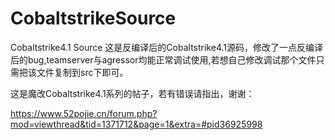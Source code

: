 # CobaltstrikeSource
Cobaltstrike4.1 Source
这是反编译后的Cobaltstrike4.1源码，修改了一点反编译后的bug,teamserver与agressor均能正常调试使用,若想自己修改调试那个文件只需把该文件复制到src下即可。

这是魔改Cobaltstrike4.1系列的帖子，若有错误请指出，谢谢：

https://www.52pojie.cn/forum.php?mod=viewthread&tid=1371712&page=1&extra=#pid36925998
